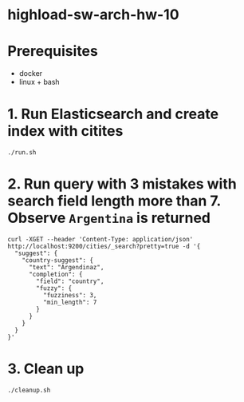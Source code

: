 # highload-sw-arch-hw-10

# Prerequisites
* docker
* linux + bash

# 1. Run Elasticsearch and create index with citites
```
./run.sh
```

# 2. Run query with 3 mistakes with search field length more than 7. Observe `Argentina` is returned
```
curl -XGET --header 'Content-Type: application/json' http://localhost:9200/cities/_search?pretty=true -d '{
  "suggest": {
    "country-suggest": {
      "text": "Argendinaz",
      "completion": {
        "field": "country",
        "fuzzy": {
          "fuzziness": 3,
          "min_length": 7
        }
      }
    }
  }
}'
```

# 3. Clean up
```
./cleanup.sh
```